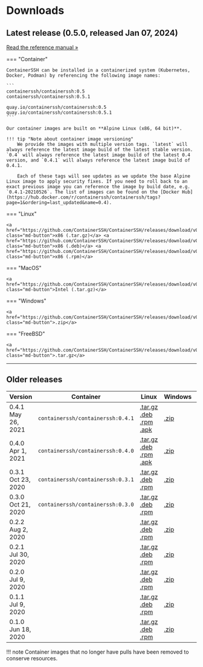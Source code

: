 <h1>Downloads</h1>

## Latest release (0.5.0, released Jan 07, 2024)

<a href="/reference/" class="md-button">Read the reference manual &raquo;</a>

=== "Container"

    ContainerSSH can be installed in a containerized system (Kubernetes, Docker, Podman) by referencing the following image names:
    
    ```
    containerssh/containerssh:0.5
    containerssh/containerssh:0.5.1

    quay.io/containerssh/containerssh:0.5
    quay.io/containerssh/containerssh:0.5.1
    ```
    
    Our container images are built on **Alpine Linux (x86, 64 bit)**.
    
    !!! tip "Note about container image versioning"
        We provide the images with multiple version tags. `latest` will always reference the latest image build of the latest stable version. `0.4` will always reference the latest image build of the latest 0.4 version, and `0.4.1` will always reference the latest image build of 0.4.1.
        
        Each of these tags will see updates as we update the base Alpine Linux image to apply security fixes. If you need to roll back to an exact previous image you can reference the image by build date, e.g. `0.4.1-20210526`. The list of images can be found on the [Docker Hub](https://hub.docker.com/r/containerssh/containerssh/tags?page=1&ordering=last_updated&name=0.4).

=== "Linux"
    
    <a href="https://github.com/ContainerSSH/ContainerSSH/releases/download/v0.5.0/containerssh_0.5.0_linux_amd64.tar.gz" class="md-button">x86 (.tar.gz)</a> <a href="https://github.com/ContainerSSH/ContainerSSH/releases/download/v0.5.0/containerssh_0.5.0_linux_amd64.deb" class="md-button">x86 (.deb)</a> <a href="https://github.com/ContainerSSH/ContainerSSH/releases/download/v0.5.0/containerssh_0.5.0_linux_amd64.rpm" class="md-button">x86 (.rpm)</a>

=== "MacOS"

    <a href="https://github.com/ContainerSSH/ContainerSSH/releases/download/v0.5.0/containerssh_0.5.0_darwin_amd64.tar.gz" class="md-button">Intel (.tar.gz)</a>

=== "Windows"
    
    <a href="https://github.com/ContainerSSH/ContainerSSH/releases/download/v0.5.0/containerssh_0.5.0_windows_amd64.zip" class="md-button">.zip</a>
    
=== "FreeBSD"
    
    <a href="https://github.com/ContainerSSH/ContainerSSH/releases/download/v0.5.0/containerssh_0.5.0_freebsd_amd64.tar.gz" class="md-button">.tar.gz</a>
    
---

## Older releases

| Version | Container | Linux | Windows | MacOS | FreeBSD | Manual |
|---------|-----------|-------|---------|-------|---------|--------|
| 0.4.1<br />May 26, 2021 | `containerssh/containerssh:0.4.1` | [.tar.gz](https://github.com/ContainerSSH/ContainerSSH/releases/download/v0.4.1/containerssh_0.4.1_linux_amd64.tar.gz)<br />[.deb](https://github.com/ContainerSSH/ContainerSSH/releases/download/v0.4.1/containerssh_0.4.1_linux_amd64.deb)<br />[.rpm](https://github.com/ContainerSSH/ContainerSSH/releases/download/v0.4.1/containerssh_0.4.1_linux_amd64.rpm)<br />[.apk](https://github.com/ContainerSSH/ContainerSSH/releases/download/v0.4.1/containerssh_0.4.1_linux_amd64.apk) | [.zip](https://github.com/ContainerSSH/ContainerSSH/releases/download/v0.4.1/containerssh_0.4.1_windows_amd64.zip) | [.tar.gz](https://github.com/ContainerSSH/ContainerSSH/releases/download/v0.4.1/containerssh_0.4.1_darwin_amd64.tar.gz) | [.tar.gz](https://github.com/ContainerSSH/ContainerSSH/releases/download/v0.4.1/containerssh_0.4.1_freebsd_amd64.tar.gz) | [Read »](/v0.4/reference) |
| 0.4.0<br />Apr 1, 2021 | `containerssh/containerssh:0.4.0` | [.tar.gz](https://github.com/ContainerSSH/ContainerSSH/releases/download/0.4.0/containerssh_0.4.0_linux_amd64.tar.gz)<br />[.deb](https://github.com/ContainerSSH/ContainerSSH/releases/download/0.4.0/containerssh_0.4.0_linux_amd64.deb)<br />[.rpm](https://github.com/ContainerSSH/ContainerSSH/releases/download/0.4.0/containerssh_0.4.0_linux_amd64.rpm)<br />[.apk](https://github.com/ContainerSSH/ContainerSSH/releases/download/0.4.0/containerssh_0.4.0_linux_amd64.apk) | [.zip](https://github.com/ContainerSSH/ContainerSSH/releases/download/0.4.0/containerssh_0.4.0_windows_amd64.zip) | [.tar.gz](https://github.com/ContainerSSH/ContainerSSH/releases/download/0.4.0/containerssh_0.4.0_darwin_amd64.tar.gz) | [.tar.gz](https://github.com/ContainerSSH/ContainerSSH/releases/download/0.4.0/containerssh_0.4.0_freebsd_amd64.tar.gz) | [Read »](/v0.4/reference) |
| 0.3.1<br />Oct 23, 2020 | `containerssh/containerssh:0.3.1` | [.tar.gz](https://github.com/ContainerSSH/ContainerSSH/releases/download/0.3.1/containerssh_0.3.1_linux_amd64.tar.gz)<br />[.deb](https://github.com/ContainerSSH/ContainerSSH/releases/download/0.3.1/containerssh_0.3.1_linux_amd64.deb)<br />[.rpm](https://github.com/ContainerSSH/ContainerSSH/releases/download/0.3.1/containerssh_0.3.1_linux_amd64.rpm) | [.zip](https://github.com/ContainerSSH/ContainerSSH/releases/download/0.3.1/containerssh_0.3.1_windows_amd64.zip) | [.tar.gz](https://github.com/ContainerSSH/ContainerSSH/releases/download/0.3.1/containerssh_0.3.1_darwin_amd64.tar.gz) | | [Read »](/reference/0.3) |
| 0.3.0<br />Oct 21, 2020 | `containerssh/containerssh:0.3.0` | [.tar.gz](https://github.com/ContainerSSH/ContainerSSH/releases/download/0.3.0/containerssh_0.3.0_linux_amd64.tar.gz)<br />[.deb](https://github.com/ContainerSSH/ContainerSSH/releases/download/0.3.0/containerssh_0.3.0_linux_amd64.deb)<br />[.rpm](https://github.com/ContainerSSH/ContainerSSH/releases/download/0.3.0/containerssh_0.3.0_linux_amd64.rpm) | [.zip](https://github.com/ContainerSSH/ContainerSSH/releases/download/0.3.0/containerssh_0.3.0_windows_amd64.zip) | [.tar.gz](https://github.com/ContainerSSH/ContainerSSH/releases/download/0.3.0/containerssh_0.3.0_darwin_amd64.tar.gz) | | [Read »](/reference/0.3) |
| 0.2.2<br />Aug 2, 2020 | | [.tar.gz](https://github.com/ContainerSSH/ContainerSSH/releases/download/0.2.2/containerssh_0.2.2_linux_amd64.tar.gz)<br />[.deb](https://github.com/ContainerSSH/ContainerSSH/releases/download/0.2.2/containerssh_0.2.2_linux_amd64.deb)<br />[.rpm](https://github.com/ContainerSSH/ContainerSSH/releases/download/0.2.2/containerssh_0.2.2_linux_amd64.rpm) | [.zip](https://github.com/ContainerSSH/ContainerSSH/releases/download/0.2.2/containerssh_0.2.2_windows_amd64.zip) | [.tar.gz](https://github.com/ContainerSSH/ContainerSSH/releases/download/0.2.2/containerssh_0.2.2_darwin_amd64.tar.gz) | | |
| 0.2.1<br />Jul 30, 2020 | | [.tar.gz](https://github.com/ContainerSSH/ContainerSSH/releases/download/0.2.1/containerssh_0.2.1_linux_amd64.tar.gz)<br />[.deb](https://github.com/ContainerSSH/ContainerSSH/releases/download/0.2.1/containerssh_0.2.1_linux_amd64.deb)<br />[.rpm](https://github.com/ContainerSSH/ContainerSSH/releases/download/0.2.1/containerssh_0.2.1_linux_amd64.rpm) | [.zip](https://github.com/ContainerSSH/ContainerSSH/releases/download/0.2.1/containerssh_0.2.1_windows_amd64.zip) | [.tar.gz](https://github.com/ContainerSSH/ContainerSSH/releases/download/0.2.1/containerssh_0.2.1_darwin_amd64.tar.gz) | | |
| 0.2.0<br />Jul 9, 2020 | | [.tar.gz](https://github.com/ContainerSSH/ContainerSSH/releases/download/0.2.0/containerssh_0.2.0_linux_amd64.tar.gz)<br />[.deb](https://github.com/ContainerSSH/ContainerSSH/releases/download/0.2.0/containerssh_0.2.0_linux_amd64.deb)<br />[.rpm](https://github.com/ContainerSSH/ContainerSSH/releases/download/0.2.0/containerssh_0.2.0_linux_amd64.rpm) | [.zip](https://github.com/ContainerSSH/ContainerSSH/releases/download/0.2.0/containerssh_0.2.0_windows_amd64.zip) | [.tar.gz](https://github.com/ContainerSSH/ContainerSSH/releases/download/0.2.0/containerssh_0.2.0_darwin_amd64.tar.gz) | | |
| 0.1.1<br />Jul 9, 2020 | | [.tar.gz](https://github.com/ContainerSSH/ContainerSSH/releases/download/0.1.1/containerssh_0.1.1_linux_amd64.tar.gz)<br />[.deb](https://github.com/ContainerSSH/ContainerSSH/releases/download/0.1.1/containerssh_0.1.1_linux_amd64.deb)<br />[.rpm](https://github.com/ContainerSSH/ContainerSSH/releases/download/0.1.1/containerssh_0.1.1_linux_amd64.rpm) | [.zip](https://github.com/ContainerSSH/ContainerSSH/releases/download/0.1.1/containerssh_0.1.1_windows_amd64.zip) | [.tar.gz](https://github.com/ContainerSSH/ContainerSSH/releases/download/0.1.1/containerssh_0.1.1_darwin_amd64.tar.gz) | | |
| 0.1.0<br />Jun 18, 2020 | | [.tar.gz](https://github.com/ContainerSSH/ContainerSSH/releases/download/0.1.0/containerssh_0.1.0_linux_amd64.tar.gz)<br />[.deb](https://github.com/ContainerSSH/ContainerSSH/releases/download/0.1.0/containerssh_0.1.0_linux_amd64.deb)<br />[.rpm](https://github.com/ContainerSSH/ContainerSSH/releases/download/0.1.0/containerssh_0.1.0_linux_amd64.rpm) | [.zip](https://github.com/ContainerSSH/ContainerSSH/releases/download/0.1.0/containerssh_0.1.0_windows_amd64.zip) | [.tar.gz](https://github.com/ContainerSSH/ContainerSSH/releases/download/0.1.0/containerssh_0.1.0_darwin_amd64.tar.gz) | | |

!!! note
    Container images that no longer have pulls have been removed to conserve resources.

